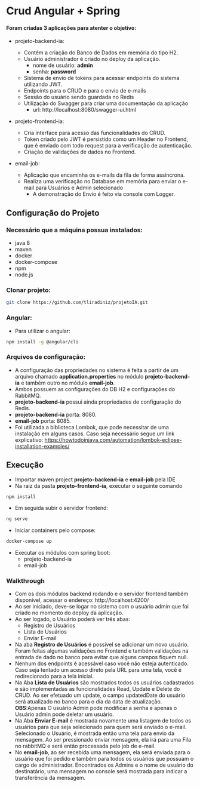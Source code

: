# Crud Angular + Spring 

#### Foram criadas 3 aplicações para atenter o objetivo:

* projeto-backend-ia:
  * Contém a criação do Banco de Dados em memória do tipo H2.
  * Usuário administrador é criado no deploy da aplicação.
    * nome de usuário: **admin**
    * senha: **password**
  * Sistema de envio de tokens para acessar endpoints do sistema utilizando JWT.
  * Endpoints para o CRUD e para o envio de e-mails
  * Sessão do usuário sendo guardada no Redis
  * Utilização do Swagger para criar uma documentação da aplicação
    * url: http://localhost:8080/swagger-ui.html

* projeto-frontend-ia:
  * Cria interface para acesso das funcionalidades do CRUD.
  * Token criado pelo JWT é persistido como um Header no Frontend, que é enviado com todo request para a verificação de autenticação.
  * Criação de validações de dados no Frontend.

* email-job:
  * Aplicação que encaminha os e-mails da fila de forma assíncrona.
  * Realiza uma verificação no Database em memória para enviar o e-mail para Usuários e Admin selecionado
    * A demonstração do Envio é feito via console com Logger.


## Configuração do Projeto
### Necessário que a máquina possua instalados:
- java 8
- maven
- docker
- docker-compose
- npm
- node.js

### Clonar projeto:
```sh
git clone https://github.com/tliradiniz/projetoIA.git
```

### Angular:
- Para utilizar o angular:
```sh
npm install -g @angular/cli
```

### Arquivos de configuração:
- A configuração das propriedades no sistema é feita a partir de um arquivo chamado **application.properties** no módulo **projeto-backend-ia** e também outro no módulo **email-job**.
- Ambos possuem as configurações do DB H2 e configurações do RabbitMQ.
- **projeto-backend-ia** possui ainda propriedades de configuração do Redis.
- **projeto-backend-ia** porta: 8080.
- **email-job** porta: 8085.
- Foi utilizada a biblioteca Lombok, que pode necessitar de uma instalação em alguns casos. Caso seja necessário segue um link explicativo: https://howtodoinjava.com/automation/lombok-eclipse-installation-examples/

## Execução

- Importar maven project **projeto-backend-ia** e **email-job** pela IDE
- Na raiz da pasta **projeto-frontend-ia**, executar o seguinte comando
```sh
npm install
```
- Em seguida subir o servidor frontend:
```sh
ng serve
```

- Iniciar containers pelo compose:
```sh
docker-compose up
```
- Executar os módulos com spring boot:
  * projeto-backend-ia
  * email-job


### Walkthrough
- Com os dois módulos backend rodando e o servidor frontend também disponível, acessar o endereço: http://localhost:4200/
- Ao ser iniciado, deve-se logar no sistema com o usuário admin que foi criado no momento do deploy da aplicação.
- Ao ser logado, o Usuário poderá ver três abas:
    * Registro de Usuários
    * Lista de Usuários
    * Enviar E-mail
- Na aba **Registro de Usuários** é possível se adicionar um novo usuário. Foram feitas algumas validações no Frontend e também validações na entrada de dado no banco para evitar que alguns campos fiquem null.
- Nenhum dos endpoints é acessável caso você não esteja autenticado. Caso seja tentado um acesso direto pela URL para uma tela, você é redirecionado para a tela inicial.
- Na Aba **Lista de Usuários** são mostrados todos os usuários cadastrados e são implementadas as funcionalidades Read, Update e Delete do CRUD. Ao ser efetuado um update, o campo updatedDate do usuário será atualizado no banco para o dia da data de atualização.  **OBS**:Apenas O usuário Admin pode modificar a senha e apenas o Usuário admin pode deletar um usuário.
- Na Aba **Enviar E-mail** é mostrada novamente uma listagem de todos os usuários para que seja selecionado para quem será enviado o e-mail. Selecionado o Usuário, é mostrada então uma tela para envio da mensagem. Ao ser pressionado enviar mensagem, ela irá para uma Fila no rabbitMQ e será então processada pelo job de e-mail.
- No **email-job**, ao ser recebida uma mensagem, ela será enviada para o usuário que foi pedido e também para todos os usuários que possuam o cargo de administrador. Encontrados os Admins e o nome de usuário do destinatário, uma mensagem no console será mostrada para indicar a transferência da mensagem.
